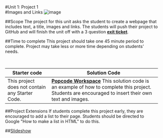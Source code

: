 #Unit 1: Project 1  
#Images and Links
![image](http://i.imgur.com/LnFsXHH.png)

##Scope
The project for this unit asks the student to create a webpage that includes text, a title, images and links. The students will push their project to GitHub and will finish the unit off with a 3 question [**exit ticket**](http://bit.ly/ScriptEdExit1).

##Time to complete
This project should take one 45 minute period to complete. Project may take less or more time depending on students' needs.  

<br>

| Starter code | Solution Code |
|-------|-------|
|This project does not contain any Starter Code. |[**Popcode Workspace**](https://popcode.org/?gist=2c37f2fad78ee67ffad6aedbd4904356) This solution code is an example of how to complete this project. Students are encouraged to insert their own text and images. |

##Project Extensions
If students complete this project early, they are encouraged to add a list to their page. Students should be directed to Google "How to make a list in HTML" to do this.

##[Slideshow](https://docs.google.com/presentation/d/1el_Ohy5n9a6RRTq_hEgtFa0rUUYhJenPrDfVAe3JUWs/edit?usp=sharing)


